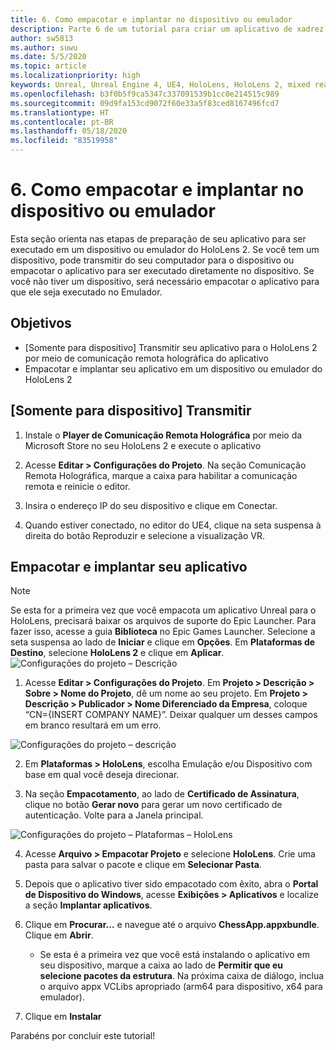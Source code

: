 ```yaml
---
title: 6. Como empacotar e implantar no dispositivo ou emulador
description: Parte 6 de um tutorial para criar um aplicativo de xadrez simples usando o Unreal Engine 4 e o plug-in Ferramentas de UX do Kit de Ferramentas de Realidade Misturada
author: sw5813
ms.author: suwu
ms.date: 5/5/2020
ms.topic: article
ms.localizationpriority: high
keywords: Unreal, Unreal Engine 4, UE4, HoloLens, HoloLens 2, mixed reality, tutorial, getting started, mrtk, uxt, UX Tools, documentation
ms.openlocfilehash: b3f0b5f9ca5347c337091539b1cc0e214515c989
ms.sourcegitcommit: 09d9fa153cd9072f60e33a5f83ced8167496fcd7
ms.translationtype: HT
ms.contentlocale: pt-BR
ms.lasthandoff: 05/18/2020
ms.locfileid: "83519958"
---
```

# <a name="6-packaging--deploying-to-device-or-emulator"></a>6. Como empacotar e implantar no dispositivo ou emulador

Esta seção orienta nas etapas de preparação de seu aplicativo para ser executado em um dispositivo ou emulador do HoloLens 2. Se você tem um dispositivo, pode transmitir do seu computador para o dispositivo ou empacotar o aplicativo para ser executado diretamente no dispositivo. Se você não tiver um dispositivo, será necessário empacotar o aplicativo para que ele seja executado no Emulador. 

## <a name="objectives"></a>Objetivos

* [Somente para dispositivo] Transmitir seu aplicativo para o HoloLens 2 por meio de comunicação remota holográfica do aplicativo
* Empacotar e implantar seu aplicativo em um dispositivo ou emulador do HoloLens 2

## <a name="device-only-stream"></a>[Somente para dispositivo] Transmitir

1.  Instale o **Player de Comunicação Remota Holográfica** por meio da Microsoft Store no seu HoloLens 2 e execute o aplicativo

2.  Acesse **Editar > Configurações do Projeto**. Na seção Comunicação Remota Holográfica, marque a caixa para habilitar a comunicação remota e reinicie o editor.

3.  Insira o endereço IP do seu dispositivo e clique em Conectar.

4.  Quando estiver conectado, no editor do UE4, clique na seta suspensa à direita do botão Reproduzir e selecione a visualização VR.

## <a name="package-and-deploy-your-app"></a>Empacotar e implantar seu aplicativo 

>[!NOTE]
>Se esta for a primeira vez que você empacota um aplicativo Unreal para o HoloLens, precisará baixar os arquivos de suporte do Epic Launcher. Para fazer isso, acesse a guia **Biblioteca** no Epic Games Launcher. Selecione a seta suspensa ao lado de **Iniciar** e clique em **Opções**. Em **Plataformas de Destino**, selecione **HoloLens 2** e clique em **Aplicar**. 
>![Configurações do projeto – Descrição](images/unreal-uxt/6-installationoptions.PNG)

1.  Acesse **Editar > Configurações do Projeto**. Em **Projeto > Descrição > Sobre > Nome do Projeto**, dê um nome ao seu projeto. Em **Projeto > Descrição > Publicador > Nome Diferenciado da Empresa**, coloque “CN={INSERT COMPANY NAME}”. Deixar qualquer um desses campos em branco resultará em um erro. 

![Configurações do projeto – descrição](images/unreal-uxt/6-cn.PNG)

2.  Em **Plataformas > HoloLens**, escolha Emulação e/ou Dispositivo com base em qual você deseja direcionar.

3.  Na seção **Empacotamento**, ao lado de **Certificado de Assinatura**, clique no botão **Gerar novo** para gerar um novo certificado de autenticação. Volte para a Janela principal.

![Configurações do projeto – Plataformas – HoloLens](images/unreal-uxt/6-packaging.PNG)

4.  Acesse **Arquivo > Empacotar Projeto** e selecione **HoloLens**. Crie uma pasta para salvar o pacote e clique em **Selecionar Pasta**. 

5.  Depois que o aplicativo tiver sido empacotado com êxito, abra o **Portal de Dispositivo do Windows**, acesse **Exibições > Aplicativos** e localize a seção **Implantar aplicativos**.

6.  Clique em **Procurar...** e navegue até o arquivo **ChessApp.appxbundle**. Clique em **Abrir**. 

    * Se esta é a primeira vez que você está instalando o aplicativo em seu dispositivo, marque a caixa ao lado de **Permitir que eu selecione pacotes da estrutura**. Na próxima caixa de diálogo, inclua o arquivo appx VCLibs apropriado (arm64 para dispositivo, x64 para emulador). 

7.  Clique em **Instalar**

Parabéns por concluir este tutorial!  